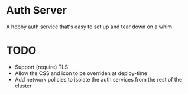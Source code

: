 # Auth Server

A hobby auth service that's easy to set up and tear down on a whim

# TODO

- Support (require) TLS
- Allow the CSS and icon to be overriden at deploy-time
- Add network policies to isolate the auth services from the rest of the cluster